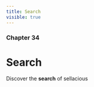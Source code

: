 ```yaml
---
title: Search
visible: true
---
```


### Chapter 34

# Search

Discover the **search** of sellacious 